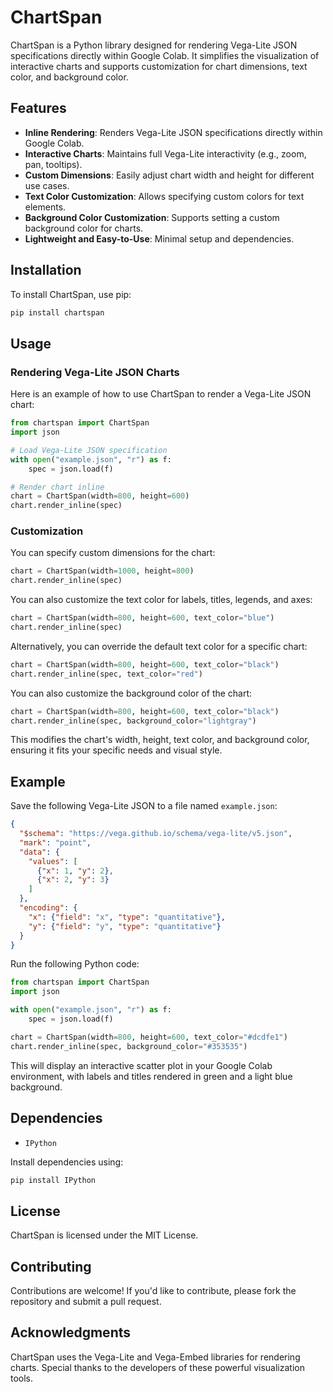 # ChartSpan

ChartSpan is a Python library designed for rendering Vega-Lite JSON specifications directly within Google Colab. It simplifies the visualization of interactive charts and supports customization for chart dimensions, text color, and background color.

## Features

- **Inline Rendering**: Renders Vega-Lite JSON specifications directly within Google Colab.
- **Interactive Charts**: Maintains full Vega-Lite interactivity (e.g., zoom, pan, tooltips).
- **Custom Dimensions**: Easily adjust chart width and height for different use cases.
- **Text Color Customization**: Allows specifying custom colors for text elements.
- **Background Color Customization**: Supports setting a custom background color for charts.
- **Lightweight and Easy-to-Use**: Minimal setup and dependencies.

## Installation

To install ChartSpan, use pip:

```bash
pip install chartspan
```

## Usage

### Rendering Vega-Lite JSON Charts

Here is an example of how to use ChartSpan to render a Vega-Lite JSON chart:

```python
from chartspan import ChartSpan
import json

# Load Vega-Lite JSON specification
with open("example.json", "r") as f:
    spec = json.load(f)

# Render chart inline
chart = ChartSpan(width=800, height=600)
chart.render_inline(spec)
```

### Customization

You can specify custom dimensions for the chart:

```python
chart = ChartSpan(width=1000, height=800)
chart.render_inline(spec)
```

You can also customize the text color for labels, titles, legends, and axes:

```python
chart = ChartSpan(width=800, height=600, text_color="blue")
chart.render_inline(spec)
```

Alternatively, you can override the default text color for a specific chart:

```python
chart = ChartSpan(width=800, height=600, text_color="black")
chart.render_inline(spec, text_color="red")
```

You can also customize the background color of the chart:

```python
chart = ChartSpan(width=800, height=600, text_color="black")
chart.render_inline(spec, background_color="lightgray")
```

This modifies the chart's width, height, text color, and background color, ensuring it fits your specific needs and visual style.

## Example

Save the following Vega-Lite JSON to a file named `example.json`:

```json
{
  "$schema": "https://vega.github.io/schema/vega-lite/v5.json",
  "mark": "point",
  "data": {
    "values": [
      {"x": 1, "y": 2},
      {"x": 2, "y": 3}
    ]
  },
  "encoding": {
    "x": {"field": "x", "type": "quantitative"},
    "y": {"field": "y", "type": "quantitative"}
  }
}
```

Run the following Python code:

```python
from chartspan import ChartSpan
import json

with open("example.json", "r") as f:
    spec = json.load(f)

chart = ChartSpan(width=800, height=600, text_color="#dcdfe1")
chart.render_inline(spec, background_color="#353535")
```

This will display an interactive scatter plot in your Google Colab environment, with labels and titles rendered in green and a light blue background.

## Dependencies

- `IPython`

Install dependencies using:

```bash
pip install IPython
```

## License

ChartSpan is licensed under the MIT License.

## Contributing

Contributions are welcome! If you'd like to contribute, please fork the repository and submit a pull request.

## Acknowledgments

ChartSpan uses the Vega-Lite and Vega-Embed libraries for rendering charts. Special thanks to the developers of these powerful visualization tools.

